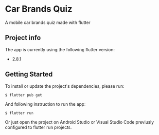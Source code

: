 # Car Brands Quiz

A mobile car brands quiz made with flutter

## Project info

The app is currently using the following flutter version:

- 2.8.1


## Getting Started

To install or update the project's dependencies, please run:

```
$ flutter pub get
```

And following instruction to run the app:


```
$ flutter run
```

Or just open the project on Android Studio or Visual Studio Code previusly configured to flutter run projects.

